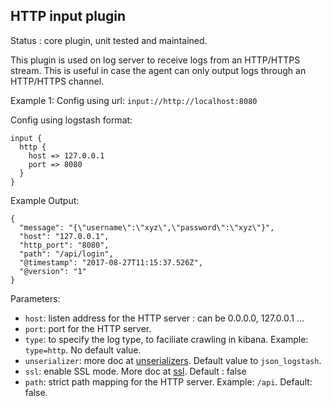 HTTP input plugin
---

Status : core plugin, unit tested and maintained.

This plugin is used on log server to receive logs from an HTTP/HTTPS stream. This is useful
in case the agent can only output logs through an HTTP/HTTPS channel.

Example 1:
Config using url: ``input://http://localhost:8080``

Config using logstash format:
```
input {
  http {
    host => 127.0.0.1
    port => 8080
  }
}
```

Example Output:
```
{
  "message": "{\"username\":\"xyz\",\"password\":\"xyz\"}",
  "host": "127.0.0.1",
  "http_port": "8080",
  "path": "/api/login",
  "@timestamp": "2017-08-27T11:15:37.526Z",
  "@version": "1"
}
```

Parameters:

* ``host``: listen address for the HTTP server : can be 0.0.0.0, 127.0.0.1 ...
* ``port``: port for the HTTP server.
* ``type``: to specify the log type, to faciliate crawling in kibana. Example: ``type=http``. No default value.
* ``unserializer``: more doc at [unserializers](unserializers.md). Default value to ``json_logstash``.
* ``ssl``: enable SSL mode. More doc at [ssl](../ssl.md). Default : false
* ``path``: strict path mapping for the HTTP server. Example: ```/api```. Default: false.

